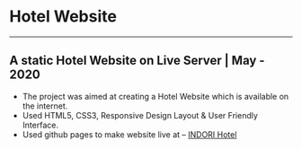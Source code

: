 # Hotel Website 
---
  ## A static Hotel Website on Live Server | May - 2020
- The project was aimed at creating a Hotel Website which is available on the internet.
-	Used HTML5, CSS3, Responsive Design Layout & User Friendly Interface.
-	Used github pages to make website live at – [INDORI Hotel](https://shubhgurjar.github.io/hotel/)
